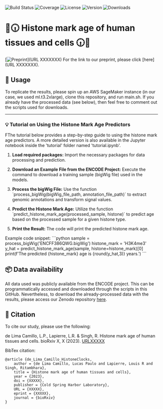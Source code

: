![Build Status](https://travis-ci.com/username/repository.svg?branch=main)
![Coverage](https://coveralls.io/repos/github/username/repository/badge.svg?branch=main)
![License](https://img.shields.io/github/license/username/repository)
![Version](https://img.shields.io/github/v/release/username/repository)
![Downloads](https://img.shields.io/github/downloads/username/repository/total)

# 🧬🕡 Histone mark age of human tissues and cells 🕡🧬

[![Preprint](https://img.shields.io/badge/Preprint-Link-blue)](URL XXXXXXX)
For the link to our preprint, please click [here](URL XXXXXXX).


## 🚀 Usage

To replicate the results, please spin up an AWS SageMaker instance (in our case, we used ml.t3.2xlarge), clone this repository, and run main.sh. If you already have the processed data (see below), then feel free to comment out the scripts used for downloads.

---

### 💡 Tutorial on Using the Histone Mark Age Predictors

FThe tutorial below provides a step-by-step guide to using the histone mark age predictors. A more detailed version is also available in the Jupyter notebook inside the 'tutorial' folder named 'tutorial.ipynb'.

1. **Load required packages:**
   Import the necessary packages for data processing and prediction.

2. **Download an Example File from the ENCODE Project:**
   Execute the command to download a training sample (bigWig file) used in the models.

3. **Process the bigWig File:**
   Use the function \`process_bigWig(bigWig_file_path, annotation_file_path)\` to extract genomic annotations and transform signal values.

4. **Predict the Histone Mark Age:**
   Utilize the function \`predict_histone_mark_age(processed_sample, histone)\` to predict age based on the processed sample for a given histone type.

5. **Print the Result:**
   The code will print the predicted histone mark age.

Example code snippet:
\```python
sample = process_bigWig('ENCFF386QWG.bigWig')
histone_mark = 'H3K4me3'
y_hat = predict_histone_mark_age(sample, histone=histone_mark)[0]
print(f'The predicted {histone_mark} age is {round(y_hat,3)} years.')
\```

## 📦 Data availability

All data used was publicly available from the ENCODE project. This can be programmatically accessed and downloaded through the scripts in this GitHub. Nevertheless, to download the already-processed data with the results, please access our Zenodo repository [here](URLXXXXXXX).

## 📝 Citation

To cite our study, please use the following:

de Lima Camillo, L.P., Lapierre, L.R. & Singh, R. Histone mark age of human tissues and cells. bioRxiv X, X (2023). [URLXXXXX](URLXXXXX)

BibTex citation:
```
@article {de_Lima_Camillo_HistoneClocks,
	author = {de Lima Camillo, Lucas Paulo and Lapierre, Louis R and Singh, Ritambhara},
	title = {Histone mark age of human tissues and cells},
	year = {2023},
	doi = {XXXXX},
	publisher = {Cold Spring Harbor Laboratory},
	URL = {XXXXX},
	eprint = {XXXXX},
	journal = {bioRxiv}
}
```
